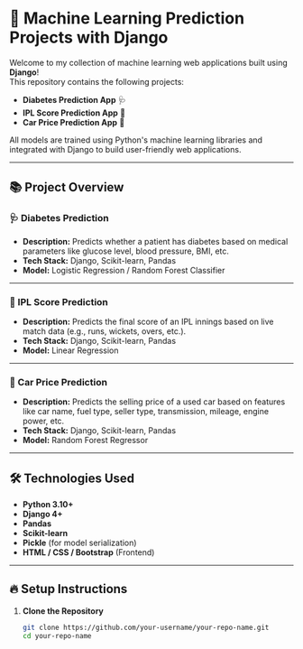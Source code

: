 # 🚀 Machine Learning Prediction Projects with Django

Welcome to my collection of machine learning web applications built using **Django**!  
This repository contains the following projects:

- **Diabetes Prediction App** 🩺
- **IPL Score Prediction App** 🏏
- **Car Price Prediction App** 🚗

All models are trained using Python's machine learning libraries and integrated with Django to build user-friendly web applications.

---

## 📚 Project Overview

### 🩺 Diabetes Prediction
- **Description:** Predicts whether a patient has diabetes based on medical parameters like glucose level, blood pressure, BMI, etc.
- **Tech Stack:** Django, Scikit-learn, Pandas
- **Model:** Logistic Regression / Random Forest Classifier

---

### 🏏 IPL Score Prediction
- **Description:** Predicts the final score of an IPL innings based on live match data (e.g., runs, wickets, overs, etc.).
- **Tech Stack:** Django, Scikit-learn, Pandas
- **Model:** Linear Regression

---

### 🚗 Car Price Prediction
- **Description:** Predicts the selling price of a used car based on features like car name, fuel type, seller type, transmission, mileage, engine power, etc.
- **Tech Stack:** Django, Scikit-learn, Pandas
- **Model:** Random Forest Regressor

---

## 🛠️ Technologies Used
- **Python 3.10+**
- **Django 4+**
- **Pandas**
- **Scikit-learn**
- **Pickle** (for model serialization)
- **HTML / CSS / Bootstrap** (Frontend)

---

## 🔥 Setup Instructions

1. **Clone the Repository**
   ```bash
   git clone https://github.com/your-username/your-repo-name.git
   cd your-repo-name
